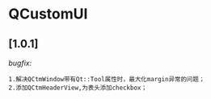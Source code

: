# QCustomUI

## [1.0.1]
*bugfix:*
```
1.解决QCtmWindow带有Qt::Tool属性时，最大化margin异常的问题；
2.添加QCtmHeaderView,为表头添加checkbox；
```